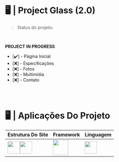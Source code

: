# 🖥️ | Project Glass (2.0)
> Status do projeto:

<br>

**PROJECT IN PROGRESS**
* [✔️] - Página Inicial
* [❌] - Especificações
* [❌] - Fotos
* [❌] - Multimídia
* [❌] - Contato

<br>
<br>

# 🖥️ | Aplicações Do Projeto
Estrutura Do Site | Framework | Linguagem
--- | --- | ---
<img height="40" src="https://cdn.jsdelivr.net/gh/devicons/devicon/icons/html5/html5-plain.svg"/><img height="40" src="https://cdn.jsdelivr.net/gh/devicons/devicon/icons/css3/css3-plain.svg"/> | <img height="50" src="https://cdn.jsdelivr.net/gh/devicons/devicon/icons/bootstrap/bootstrap-plain.svg"/> | <img height="40" src="https://cdn.jsdelivr.net/gh/devicons/devicon/icons/javascript/javascript-original.svg"/>



